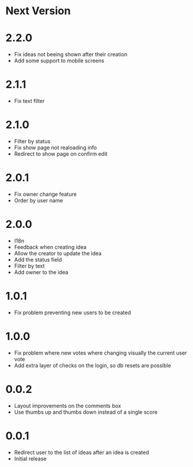 # Next Version

# 2.2.0

- Fix ideas not beeing shown after their creation
- Add some support to mobile screens

# 2.1.1

- Fix text filter

# 2.1.0

- Filter by status
- Fix show page not realoading info
- Redirect to show page on confirm edit

# 2.0.1

- Fix owner change feature
- Order by user name

# 2.0.0

- I18n
- Feedback when creating idea
- Allow the creator to update the idea
- Add the status field
- Filter by text
- Add owner to the idea

# 1.0.1

- Fix problem preventing new users to be created

# 1.0.0

- Fix problem where new votes where changing visually the current user vote
- Add extra layer of checks on the login, so db resets are possible

# 0.0.2

- Layout improvements on the comments box
- Use thumbs up and thumbs down instead of a single score

# 0.0.1

- Redirect user to the list of ideas after an idea is created
- Initial release
